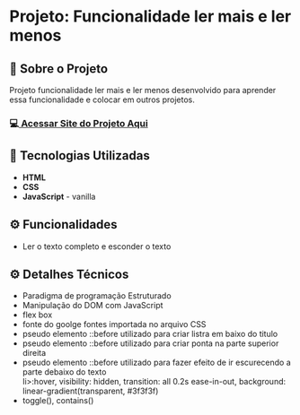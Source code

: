 <h1>Projeto: Funcionalidade ler mais e ler menos</h1>

<h2>📌 Sobre o Projeto</h2>
<p>Projeto funcionalidade ler mais e ler menos desenvolvido para aprender essa funcionalidade e colocar em outros projetos.</p>

<h3>💻<a href="https://deangelleses.github.io/botao_ler-mais_ler-menos-HTML-CSS-JavaScript/" target="_blank"> Acessar Site do Projeto Aqui</a></h3>

<h2>🚀 Tecnologias Utilizadas</h2>
<ul>
  <li><b>HTML</b></li>
  <li><b>CSS</b></li>
  <li><b>JavaScript</b> - vanilla</li>
</ul>

<h2>⚙️ Funcionalidades</h2>
<ul>
  <li>Ler o texto completo e esconder o texto</li>
</ul>

<h2>⚙️ Detalhes Técnicos</h2>
<ul>
  <li>Paradigma de programação Estruturado</li>
  <li>Manipulação do DOM com JavaScript</li>
  <li>flex box</li>
  <li>fonte do goolge fontes importada no arquivo CSS</li>
  <li>pseudo elemento ::before utilizado para criar listra em baixo do titulo</li>
  <li>pseudo elemento ::before utilizado para criar ponta na parte superior direita</li>
  <li>pseudo elemento ::before utilizado para fazer efeito de ir escurecendo a parte debaixo do texto</li>
  li>:hover, visibility: hidden, transition: all 0.2s ease-in-out, background: linear-gradient(transparent, #3f3f3f)</li>
  <li>toggle(), contains()</li>
</ul>
